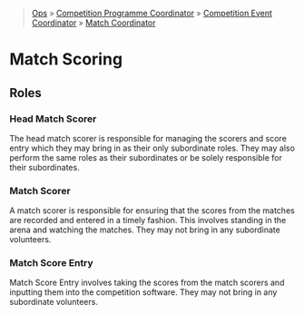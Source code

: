 > [Ops](https://bitbucket.org/srobo/ops-manual/wiki/Home) » [Competition Programme Coordinator](https://bitbucket.org/rspanton/sr-comp-programme/wiki/Home) » [Competition Event Coordinator](https://bitbucket.org/rspanton/sr-event-coord/wiki/Home) » [Match Coordinator](https://github.com/thomasleese/sr-match-coordinator/wiki)

# Match Scoring

## Roles

### Head Match Scorer

The head match scorer is responsible for managing the scorers and score entry which they may bring in as their only subordinate roles. They may also perform the same roles as their subordinates or be solely responsible for their subordinates.

### Match Scorer

A match scorer is responsible for ensuring that the scores from the matches are recorded and entered in a timely fashion. This involves standing in the arena and watching the matches. They may not bring in any subordinate volunteers.

### Match Score Entry

Match Score Entry involves taking the scores from the match scorers and inputting them into the competition software. They may not bring in any subordinate volunteers.